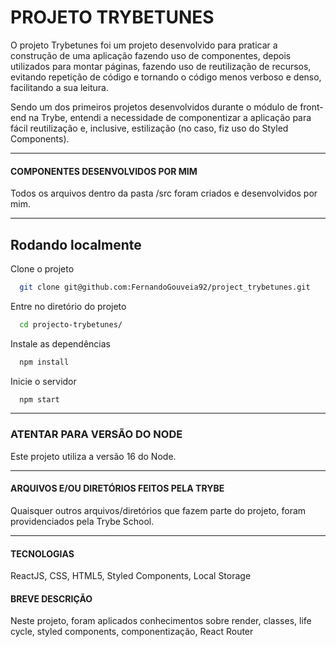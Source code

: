 # PROJETO TRYBETUNES

O projeto Trybetunes foi um projeto desenvolvido para praticar a construção de uma aplicação fazendo uso de componentes, depois utilizados para montar páginas, fazendo uso de reutilização de recursos, evitando repetição de código e tornando o código menos verboso e denso, facilitando a sua leitura.

Sendo um dos primeiros projetos desenvolvidos durante o módulo de front-end na Trybe, entendi a necessidade de componentizar a aplicação para fácil reutilização e, inclusive, estilização (no caso, fiz uso do Styled Components).

---

#### COMPONENTES DESENVOLVIDOS POR MIM

Todos os arquivos dentro da pasta /src foram criados e desenvolvidos por mim.

---

## Rodando localmente

Clone o projeto

```bash
  git clone git@github.com:FernandoGouveia92/project_trybetunes.git
```

Entre no diretório do projeto

```bash
  cd projecto-trybetunes/
```

Instale as dependências

```bash
  npm install
```

Inicie o servidor

```bash
  npm start
```

---

### ATENTAR PARA VERSÃO DO NODE

Este projeto utiliza a versão 16 do Node.

---

#### ARQUIVOS E/OU DIRETÓRIOS FEITOS PELA TRYBE

Quaisquer outros arquivos/diretórios que fazem parte do projeto, foram providenciados pela Trybe School.

---

#### TECNOLOGIAS

ReactJS, CSS, HTML5, Styled Components, Local Storage

#### BREVE DESCRIÇÃO

Neste projeto, foram aplicados conhecimentos sobre render, classes, life cycle, styled components, componentização, React Router
